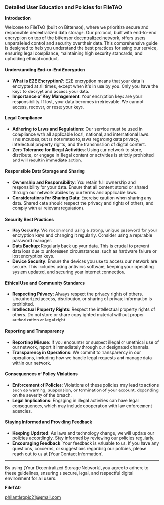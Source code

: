 ### Detailed User Education and Policies for FileTAO

**Introduction**

Welcome to FileTAO (built on Bittensor), where we prioritize secure and responsible decentralized data storage. Our protocol, built with end-to-end encryption on top of the bittensor decentralized network, offers users unparalleled control and security over their data. This comprehensive guide is designed to help you understand the best practices for using our service, ensuring legal compliance, maintaining high security standards, and upholding ethical conduct.

#### Understanding End-to-End Encryption

- **What is E2E Encryption?**: E2E encryption means that your data is encrypted at all times, except when it's in use by you. Only you have the keys to decrypt and access your data.
- **Importance of Key Management**: Your encryption keys are your responsibility. If lost, your data becomes irretrievable. We cannot access, recover, or reset your keys.

#### Legal Compliance

- **Adhering to Laws and Regulations**: Our service must be used in compliance with all applicable local, national, and international laws. This includes, but is not limited to, laws regarding data privacy, intellectual property rights, and the transmission of digital content.
- **Zero Tolerance for Illegal Activities**: Using our network to store, distribute, or engage in illegal content or activities is strictly prohibited and will result in immediate action.

#### Responsible Data Storage and Sharing

- **Ownership and Responsibility**: You retain full ownership and responsibility for your data. Ensure that all content stored or shared through our network abides by our terms and applicable laws.
- **Considerations for Sharing Data**: Exercise caution when sharing any data. Shared data should respect the privacy and rights of others, and comply with all relevant regulations.

#### Security Best Practices

- **Key Security**: We recommend using a strong, unique password for your encryption keys and changing it regularly. Consider using a reputable password manager.
- **Data Backup**: Regularly back up your data. This is crucial to prevent data loss due to unforeseen circumstances, such as hardware failure or lost encryption keys.
- **Device Security**: Ensure the devices you use to access our network are secure. This includes using antivirus software, keeping your operating system updated, and securing your internet connection.

#### Ethical Use and Community Standards

- **Respecting Privacy**: Always respect the privacy rights of others. Unauthorized access, distribution, or sharing of private information is prohibited.
- **Intellectual Property Rights**: Respect the intellectual property rights of others. Do not store or share copyrighted material without proper authorization or legal right.

#### Reporting and Transparency

- **Reporting Misuse**: If you encounter or suspect illegal or unethical use of our network, report it immediately through our designated channels.
- **Transparency in Operations**: We commit to transparency in our operations, including how we handle legal requests and manage data within our network.

#### Consequences of Policy Violations

- **Enforcement of Policies**: Violations of these policies may lead to actions such as warning, suspension, or termination of your account, depending on the severity of the breach.
- **Legal Implications**: Engaging in illegal activities can have legal consequences, which may include cooperation with law enforcement agencies.

#### Staying Informed and Providing Feedback

- **Keeping Updated**: As laws and technology change, we will update our policies accordingly. Stay informed by reviewing our policies regularly.
- **Encouraging Feedback**: Your feedback is valuable to us. If you have any questions, concerns, or suggestions regarding our policies, please reach out to us at [Your Contact Information].

---

By using [Your Decentralized Storage Network], you agree to adhere to these guidelines, ensuring a secure, legal, and respectful digital environment for all users.

**FileTAO**

philanthropic21@gmail.com

